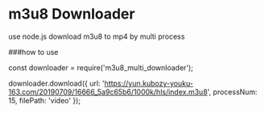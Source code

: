 # m3u8 Downloader



use node.js download m3u8 to mp4 by multi process

###how to use

const downloader = require('m3u8_multi_downloader');

downloader.download({
    url: 'https://yun.kubozy-youku-163.com/20190709/16666_5a9c65b6/1000k/hls/index.m3u8',
    processNum: 15,
    filePath: 'video'
});
